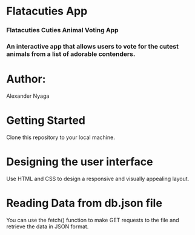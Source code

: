 <h1>Flatacuties App</h1>

<h3>Flatacuties Cuties Animal Voting App<h3>
<p>An interactive app that allows users to vote for the cutest animals from a list of adorable contenders.</p>


<h1>Author:</h1>
   <p>Alexander Nyaga</p>

   <h1>Getting Started</h1>
   <p>Clone this repository to your local machine.</p>

   <h1>Designing the user interface</h1>
   <p>Use HTML and CSS to design a responsive and visually appealing layout.</p>
   <h1>Reading Data from db.json file</h1>
   <p>You can use the fetch() function to make GET requests to the file and retrieve the data in JSON format.</p>
   
